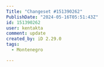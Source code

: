```yaml
---
Title: "Changeset #151390262"
PublishDate: "2024-05-16T05:51:43Z"
id: 151390262
user: kentakta
comment: update
created_by: iD 2.29.0
tags:
  - Montenegro

---
```

